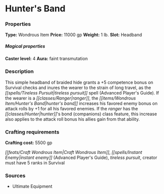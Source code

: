 ﻿---
Title: "Hunter's Band"
Type: "Wondrous Item"
Price: "11000 gp"
Weight: "1 lb."
Slot: "Headband"
Caster level: "4"
Aura: "faint transmutation"
Description: |
  "This simple headband of braided hide grants a +5 competence bonus on Survival checks and inures the wearer to the strain of long travel, as the _tireless pursuit_ spell (_Advanced Player's Guide_). If the wearer is a ranger, the _hunter's band_ increases his favored enemy bonus on attack rolls by +1 for all his favored enemies. If the ranger has the hunter's bond (companions) class feature, this increase also applies to the attack roll bonus his allies gain from that ability."
Crafting cost: "5500 gp"
Sources: "['Ultimate Equipment']"
---

# Hunter's Band

### Properties

**Type:** Wondrous Item **Price:** 11000 gp **Weight:** 1 lb. **Slot:** Headband

##### Magical properties

**Caster level:** 4 **Aura:** faint transmutation

### Description

This simple headband of braided hide grants a +5 competence bonus on Survival checks and inures the wearer to the strain of long travel, as the _[[spells/Tireless Pursuit|tireless pursuit]]_ spell (Advanced Player's Guide). If the wearer is a _[[classes/Ranger|ranger]]_, the _[[items/Wondrous Item/Hunter's Band|hunter's band]]_ increases his favored enemy bonus on attack rolls by +1 for all his favored enemies. If the _ranger_ has the _[[classes/Hunter|hunter]]_'s bond (companions) class feature, this increase also applies to the attack roll bonus his allies gain from that ability.

### Crafting requirements

**Crafting cost:** 5500 gp

_[[feats/Craft Wondrous Item|Craft Wondrous Item]]_, _[[spells/Instant Enemy|instant enemy]]_ (Advanced Player's Guide), _tireless pursuit_, creator must have 5 ranks in Survival

### Sources

* Ultimate Equipment
